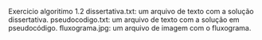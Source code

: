 Exercicio algoritimo 1.2
dissertativa.txt: um arquivo de texto com a solução dissertativa.
pseudocodigo.txt: um arquivo de texto com a solução em pseudocódigo.
fluxograma.jpg: um arquivo de imagem com o fluxograma.
